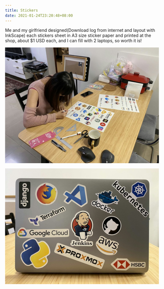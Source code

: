 ```yaml
---
title: Stickers
date: 2021-01-24T23:20:48+08:00
---
```


Me and my girlfriend designed(Download log from internet and layout with InkScape) each stickers sheet in A3 size sticker paper and printed at the shop, about $1 USD each, and I can fill with 2 laptops, so worth it is!

![](img/IMG_5562.jpeg)

![](img/IMG_5564.jpeg)
